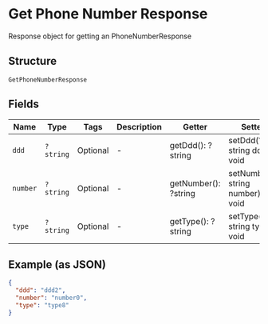 
# Get Phone Number Response

Response object for getting an PhoneNumberResponse

## Structure

`GetPhoneNumberResponse`

## Fields

| Name | Type | Tags | Description | Getter | Setter |
|  --- | --- | --- | --- | --- | --- |
| `ddd` | `?string` | Optional | - | getDdd(): ?string | setDdd(?string ddd): void |
| `number` | `?string` | Optional | - | getNumber(): ?string | setNumber(?string number): void |
| `type` | `?string` | Optional | - | getType(): ?string | setType(?string type): void |

## Example (as JSON)

```json
{
  "ddd": "ddd2",
  "number": "number0",
  "type": "type8"
}
```

